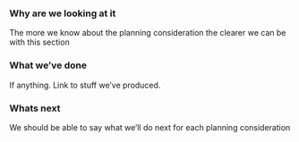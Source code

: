 ### Why are we looking at it

The more we know about the planning consideration the clearer we can be with this section

### What we’ve done

If anything. Link to stuff we’ve produced.

### Whats next

We should be able to say what we’ll do next for each planning consideration


